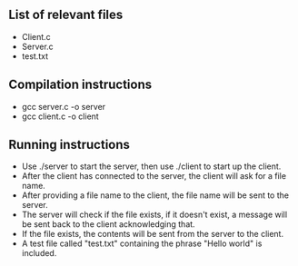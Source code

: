 ## List of relevant files
* Client.c
* Server.c
* test.txt

## Compilation instructions
* gcc server.c -o server
* gcc client.c -o client

## Running instructions
* Use ./server to start the server, then use ./client to start up the client.
* After the client has connected to the server, the client will ask for a file name.
* After providing a file name to the client, the file name will be sent to the server.
* The server will check if the file exists, if it doesn't exist, a message will be sent back to the client acknowledging that.
* If the file exists, the contents will be sent from the server to the client.
* A test file called "test.txt" containing the phrase "Hello world" is included.